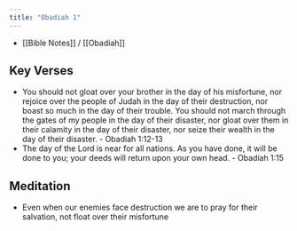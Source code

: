 ```yaml
---
title: "Obadiah 1"
---
```

- [[Bible Notes]] / [[Obadiah]]
## Key Verses
- You should not gloat over your brother in the day of his misfortune, nor rejoice over the people of Judah in the day of their destruction, nor boast so much in the day of their trouble. You should not march through the gates of my people in the day of their disaster, nor gloat over them in their calamity in the day of their disaster, nor seize their wealth in the day of their disaster. - Obadiah‬ 1:12-13‬
- The day of the Lord is near for all nations. As you have done, it will be done to you; your deeds will return upon your own head. - Obadiah‬ 1:15‬
## Meditation 
- Even when our enemies face destruction we are to pray for their salvation, not float over their misfortune 

